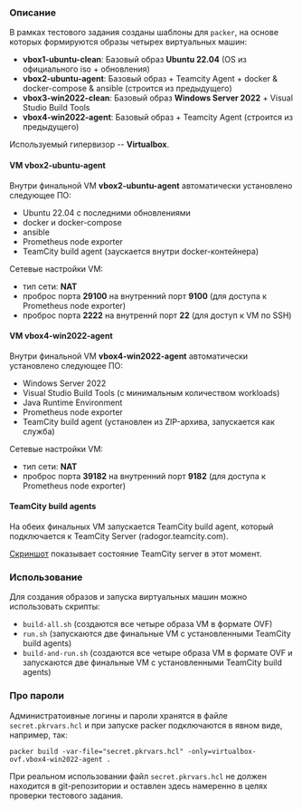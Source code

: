 ### Описание

В рамках тестового задания созданы шаблоны для ```packer```, на основе которых формируются образы четырех виртуальных машин:
  - **vbox1-ubuntu-clean**: Базовый образ **Ubuntu 22.04** (OS из официального iso + обновления) 
  - **vbox2-ubuntu-agent**: Базовый образ + Teamcity Agent + docker & docker-compose & ansible (строится из предыдущего)
  - **vbox3-win2022-clean**: Базовый образ **Windows Server 2022** + Visual Studio Build Tools
  - **vbox4-win2022-agent**: Базовый образ + Teamcity Agent (строится из предыдущего) 

Используемый гипервизор -- **Virtualbox**.

#### VM vbox2-ubuntu-agent

Внутри финальной VM **vbox2-ubuntu-agent** автоматически установлено следующее ПО:
 - Ubuntu 22.04 с последними обновлениями
 - docker и docker-compose
 - ansible
 - Prometheus node exporter
 - TeamCity build agent (заускается внутри docker-контейнера)

Сетевые настройки VM:
 - тип сети: **NAT**
 - проброс порта **29100** на внутренний порт **9100** (для доступа к Prometheus node exporter)
 - проброс порта **2222** на внутреннй порт **22** (для доступ к VM по SSH)

#### VM vbox4-win2022-agent

Внутри финальной VM **vbox4-win2022-agent** автоматически установлено следующее ПО:
 - Windows Server 2022
 - Visual Studio Build Tools (с минимальным количеством workloads)
 - Java Runtime Environment
 - Prometheus node exporter
 - TeamCity build agent (установлен из ZIP-архива, запускается как служба)
 
Сетевые настройки VM:
 - тип сети: **NAT**
 - проброс порта **39182** на внутренний порт **9182** (для доступа к Prometheus node exporter)


#### TeamCity build agents

На обеих финальных VM запускается TeamCity build agent, который подключается к TeamCity Server (radogor.teamcity.com).

[Скриншот](https://github.com/SergRachevsky/homework2/blob/main/Screenshot%20from%202022-08-06%2016-33-55.png) показывает состояние TeamCity server в этот момент.

### Использование

Для создания образов и запуска виртуальных машин можно использовать скрипты:
  - ```build-all.sh``` (создаются все четыре образа VM в формате OVF)
  - ```run.sh``` (запускаются две финальные VM с установленными TeamCity build agents)
  - ```build-and-run.sh``` (создаются все четыре образа VM в формате OVF и запускаются две финальные VM с установленными TeamCity build agents)

### Про пароли

Администратоивные логины и пароли хранятся в файле ```secret.pkrvars.hcl``` и при запуске packer подключаются в явном виде, например, так:
```
packer build -var-file="secret.pkrvars.hcl" -only=virtualbox-ovf.vbox4-win2022-agent .
```
При реальном использовании файл ```secret.pkrvars.hcl``` не должен находится в git-репозитории и оставлен здесь намеренно в целях проверки тестового задания.
